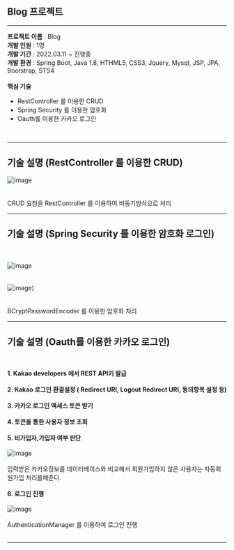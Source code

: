 ## Blog 프로젝트

<hr>

__프로젝트 이름__ : Blog<br>
__개발 인원__ : 1명<br>
__개발 기간__ : 2022.03.11 ~ 진행중<br>
__개발 환경__ : Spring Boot, Java 1.8, HTHML5, CSS3, Jquery, Mysql, JSP, JPA, Bootstrap, STS4<br><br>
__핵심 기술__<br>
<ul>
   <li>RestController 를 이용한 CRUD</li>
   <li>Spring Security 를 이용한 암호화</li>
   <li>Oauth를 이용한 카카오 로그인</li> 
</ul>

<br><hr>
## 기술 설명 (RestController 를 이용한 CRUD)
![image](https://user-images.githubusercontent.com/100080583/159927969-f087532e-ef8f-4229-afbc-e34b3aa18c4b.png) <br><br><br>
CRUD 요청을 RestController 를 이용하여 비동기방식으로 처리<br><hr>


## 기술 설명 (Spring Security 를 이용한 암호화 로그인)
<br><br>
![image](https://user-images.githubusercontent.com/100080583/159927226-22b9e7a8-542b-47ba-8c9b-e30de2e8551e.png)<br><br><br>
![image](https://user-images.githubusercontent.com/100080583/159926963-786e7f8c-a942-480d-a3cf-0d5a167fa9f6.png))<br><br><br>
BCryptPasswordEncoder 를 이용한 암호화 처리
<br><hr>
## 기술 설명 (Oauth를 이용한 카카오 로그인)
<br>

__1. Kakao developers 에서 REST API키 발급__<br><br>
__2. Kakao 로그인 환결설정 ( Redirect URI, Logout Redirect URI, 동의항목 설정 등)__<br><br>
__3. 카카오 로그인 엑세스 토큰 받기__<br><br>
__4. 토큰을 통한 사용자 정보 조회__<br><br>
__5. 비가입자,가입자 여부 판단__<br><br>![image](https://user-images.githubusercontent.com/100080583/159940086-6fba3500-2d96-461a-9d50-385f5bf564d6.png)<br><br>
입력받은 카카오정보를 데이터베이스와 비교해서 회원가입하지 않은 사용자는 자동회원가입 처리를해준다.<br><br>
__6. 로그인 진행__<br><br>![image](https://user-images.githubusercontent.com/100080583/159940678-cdf213bd-5e32-4fd4-b504-8852210eb83b.png)<br><br>
AuthenticationManager 를 이용하여 로그인 진행<br><br>
<hr>

